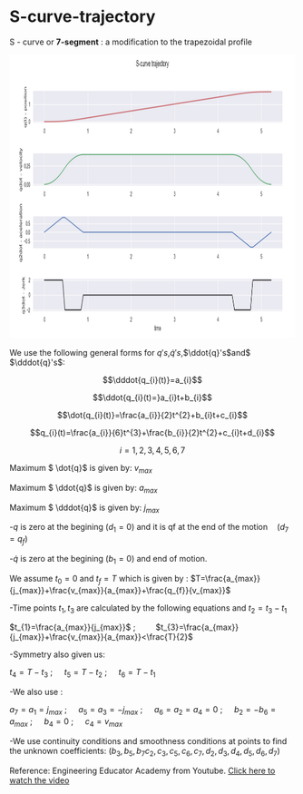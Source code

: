 # S-curve-trajectory

S - curve or <b>7-segment</b> : a modification to the trapezoidal profile


<p align="center">
<img src="/s_profile.png" alt="Graph"
	title="Trajectory" width="1100" height="500" />
</p>

We use  the following general forms for $q's$,$\dot{q}'s$,$\ddot{q}'s$and$ $\dddot{q}'s$: 

$$\dddot{q_{i}(t)}=a_{i}$$

$$\ddot{q_{i}(t)=}a_{i}t+b_{i}$$

$$\dot{q_{i}(t)}=\frac{a_{i}}{2}t^{2}+b_{i}t+c_{i}$$

$$q_{i}(t)=\frac{a_{i}}{6}t^{3}+\frac{b_{i}}{2}t^{2}+c_{i}t+d_{i}$$

$$i=1,2,3,4,5,6,7$$


Maximum $ \dot{q}$ is given by: $v_{max}$

Maximum $ \ddot{q}$ is given by: $a_{max}$

Maximum $ \dddot{q}$ is given by: $j_{max}$


-$q$ is zero at the begining $(d_1=0)$ and it is qf at the end of the motion$\quad (d_7=q_f)$


-$\dot{q}$ is zero at the begining $(b_1=0)$ and end of motion.

We assume $t_0=0$ and $t_f=T$ which is given by :  $T=\frac{a_{max}}{j_{max}}+\frac{v_{max}}{a_{max}}+\frac{q_{f}}{v_{max}}$

-Time points $t_1,t_3$ are calculated by the following  equations and $t_2=t_3-t_1$

$t_{1}=\frac{a_{max}}{j_{max}}$ $;\qquad$ $t_{3}=\frac{a_{max}}{j_{max}}+\frac{v_{max}}{a_{max}}<\frac{T}{2}$



-Symmetry also given us:

$t_{4}=T-t_{3}$ $;\quad$ $t_{5}=T-t_{2}$ $;\quad$ $t_{6}=T-t_{1}$

-We also use :

$a_{7}=a_{1}=j_{max}$ $;\quad$ $a_{5}=a_{3}=-j_{max}$ $;\quad$ $a_{6}=a_{2}=a_{4}=0$ $;\quad$ $b_{2}=-b_{6}=a_{max}$ $;\quad$ $b_{4}=0$ $;\quad$ $c_{4}=v_{max}$

-We use continuity conditions and smoothness conditions at points to find the unknown coefficients: $(b_3,b_5,b_7c_2,c_3,c_5,c_6,c_7,d_2,d_3,d_4,d_5,d_6,d_7)$



Reference: Engineering Educator Academy from Youtube. [Click here to watch the video]([https://www.youtube.com/watch?v=yi45PgCqucs&ab_channel=EngineeringEducatorAcademy])
